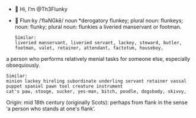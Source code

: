 - 👋 Hi, I’m @Th3Flunky
- 👀
Flun·ky
/ˈfləNGkē/
noun *derogatory
flunkey; plural noun: flunkeys; noun: flunky; plural noun: flunkies a liveried manservant or footman.
  
      Similar:
      liveried manservant, liveried servant, lackey, steward, butler, footman, valet, retainer, attendant, factotum, houseboy,

a person who performs relatively menial tasks for someone else, especially obsequiously.

    Similar:
    minion lackey hireling subordinate underling servant retainer vassal puppet spaniel pawn tool creature instrument 
    cat's paw, stooge, sucker, yes-man, bitch, poodle, dogsbody, skivvy,
    
Origin:
mid 18th century (originally Scots): perhaps from flank in the sense ‘a person who stands at one's flank’.


<!---
Th3Flunky/Th3Flunky is a ✨ special ✨ repository because its `README.md` (this file) appears on your GitHub profile.
You can click the Preview link to take a look at your changes.
--->
